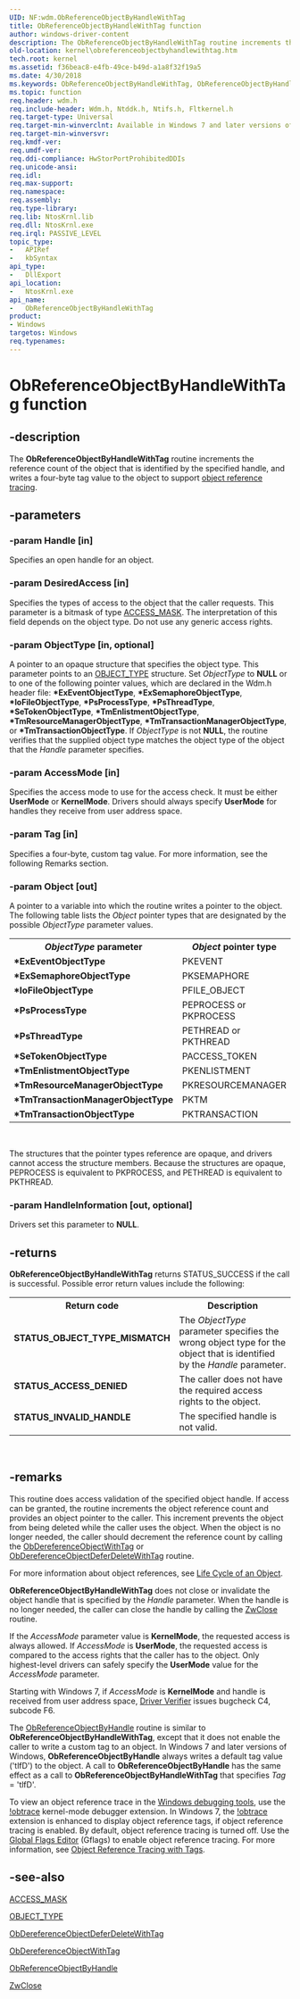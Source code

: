 ```yaml
---
UID: NF:wdm.ObReferenceObjectByHandleWithTag
title: ObReferenceObjectByHandleWithTag function
author: windows-driver-content
description: The ObReferenceObjectByHandleWithTag routine increments the reference count of the object that is identified by the specified handle, and writes a four-byte tag value to the object to support object reference tracing.
old-location: kernel\obreferenceobjectbyhandlewithtag.htm
tech.root: kernel
ms.assetid: f36beac8-e4fb-49ce-b49d-a1a8f32f19a5
ms.date: 4/30/2018
ms.keywords: ObReferenceObjectByHandleWithTag, ObReferenceObjectByHandleWithTag routine [Kernel-Mode Driver Architecture], k107_431c6c60-e2bd-4d90-9054-b950195bbec3.xml, kernel.obreferenceobjectbyhandlewithtag, wdm/ObReferenceObjectByHandleWithTag
ms.topic: function
req.header: wdm.h
req.include-header: Wdm.h, Ntddk.h, Ntifs.h, Fltkernel.h
req.target-type: Universal
req.target-min-winverclnt: Available in Windows 7 and later versions of the Windows operating system.
req.target-min-winversvr: 
req.kmdf-ver: 
req.umdf-ver: 
req.ddi-compliance: HwStorPortProhibitedDDIs
req.unicode-ansi: 
req.idl: 
req.max-support: 
req.namespace: 
req.assembly: 
req.type-library: 
req.lib: NtosKrnl.lib
req.dll: NtosKrnl.exe
req.irql: PASSIVE_LEVEL
topic_type:
-	APIRef
-	kbSyntax
api_type:
-	DllExport
api_location:
-	NtosKrnl.exe
api_name:
-	ObReferenceObjectByHandleWithTag
product:
- Windows
targetos: Windows
req.typenames: 
---
```


# ObReferenceObjectByHandleWithTag function


## -description


The <b>ObReferenceObjectByHandleWithTag</b> routine increments the reference count of the object that is identified by the specified handle, and writes a four-byte tag value to the object to support <a href="http://go.microsoft.com/fwlink/p/?linkid=153590">object reference tracing</a>. 


## -parameters




### -param Handle [in]

Specifies an open handle for an object. 


### -param DesiredAccess [in]

Specifies the types of access to the object that the caller requests. This parameter is a bitmask of type <a href="https://msdn.microsoft.com/library/windows/hardware/ff540466">ACCESS_MASK</a>. The interpretation of this field depends on the object type. Do not use any generic access rights. 


### -param ObjectType [in, optional]

A pointer to an opaque structure that specifies the object type. This parameter points to an <a href="https://msdn.microsoft.com/library/windows/hardware/ff558675">OBJECT_TYPE</a> structure. Set <i>ObjectType</i> to <b>NULL</b> or to one of the following pointer values, which are declared in the Wdm.h header file: <b>*ExEventObjectType</b>, <b>*ExSemaphoreObjectType</b>, <b>*IoFileObjectType</b>, <b>*PsProcessType</b>, <b>*PsThreadType</b>, <b>*SeTokenObjectType</b>, <b>*TmEnlistmentObjectType</b>, <b>*TmResourceManagerObjectType</b>, <b>*TmTransactionManagerObjectType</b>, or <b>*TmTransactionObjectType</b>. If <i>ObjectType</i> is not <b>NULL</b>, the routine verifies that the supplied object type matches the object type of the object that the <i>Handle</i> parameter specifies. 


### -param AccessMode [in]

Specifies the access mode to use for the access check. It must be either <b>UserMode</b> or <b>KernelMode</b>. Drivers should always specify <b>UserMode</b> for handles they receive from user address space.


### -param Tag [in]

Specifies a four-byte, custom tag value. For more information, see the following Remarks section.


### -param Object [out]

A pointer to a variable into which the routine writes a pointer to the object. The following table lists the <i>Object</i> pointer types that are designated by the possible <i>ObjectType</i> parameter values.

<table>
<tr>
<th><i>ObjectType</i> parameter</th>
<th><i>Object </i>pointer type</th>
</tr>
<tr>
<td>
<b>*ExEventObjectType</b>

</td>
<td>
PKEVENT

</td>
</tr>
<tr>
<td>
<b>*ExSemaphoreObjectType</b>

</td>
<td>
PKSEMAPHORE

</td>
</tr>
<tr>
<td>
<b>*IoFileObjectType</b>

</td>
<td>
PFILE_OBJECT

</td>
</tr>
<tr>
<td>
<b>*PsProcessType</b>

</td>
<td>
PEPROCESS or PKPROCESS

</td>
</tr>
<tr>
<td>
<b>*PsThreadType</b>

</td>
<td>
PETHREAD or PKTHREAD

</td>
</tr>
<tr>
<td>
<b>*SeTokenObjectType</b>

</td>
<td>
PACCESS_TOKEN

</td>
</tr>
<tr>
<td>
<b>*TmEnlistmentObjectType</b>

</td>
<td>
PKENLISTMENT

</td>
</tr>
<tr>
<td>
<b>*TmResourceManagerObjectType</b>

</td>
<td>
PKRESOURCEMANAGER

</td>
</tr>
<tr>
<td>
<b>*TmTransactionManagerObjectType</b>

</td>
<td>
PKTM

</td>
</tr>
<tr>
<td>
<b>*TmTransactionObjectType</b>

</td>
<td>
PKTRANSACTION

</td>
</tr>
</table>
 

The structures that the pointer types reference are opaque, and drivers cannot access the structure members. Because the structures are opaque, PEPROCESS is equivalent to PKPROCESS, and PETHREAD is equivalent to PKTHREAD. 


### -param HandleInformation [out, optional]

Drivers set this parameter to <b>NULL</b>. 


## -returns



<b>ObReferenceObjectByHandleWithTag</b> returns STATUS_SUCCESS if the call is successful. Possible error return values include the following:

<table>
<tr>
<th>Return code</th>
<th>Description</th>
</tr>
<tr>
<td width="40%">
<dl>
<dt><b>STATUS_OBJECT_TYPE_MISMATCH</b></dt>
</dl>
</td>
<td width="60%">
The <i>ObjectType</i> parameter specifies the wrong object type for the object that is identified by the <i>Handle</i> parameter. 

</td>
</tr>
<tr>
<td width="40%">
<dl>
<dt><b>STATUS_ACCESS_DENIED</b></dt>
</dl>
</td>
<td width="60%">
The caller does not have the required access rights to the object. 

</td>
</tr>
<tr>
<td width="40%">
<dl>
<dt><b>STATUS_INVALID_HANDLE</b></dt>
</dl>
</td>
<td width="60%">
The specified handle is not valid. 

</td>
</tr>
</table>
 




## -remarks



This routine does access validation of the specified object handle. If access can be granted, the routine increments the object reference count and provides an object pointer to the caller. This increment prevents the object from being deleted while the caller uses the object. When the object is no longer needed, the caller should decrement the reference count by calling the <a href="https://msdn.microsoft.com/library/windows/hardware/ff557734">ObDereferenceObjectWithTag</a> or <a href="https://msdn.microsoft.com/library/windows/hardware/ff557732">ObDereferenceObjectDeferDeleteWithTag</a> routine.

For more information about object references, see <a href="https://msdn.microsoft.com/library/windows/hardware/ff554294">Life Cycle of an Object</a>.

<b>ObReferenceObjectByHandleWithTag</b> does not close or invalidate the object handle that is specified by the <i>Handle</i> parameter. When the handle is no longer needed, the caller can close the handle by calling the <a href="https://msdn.microsoft.com/library/windows/hardware/ff566417">ZwClose</a> routine.

If the <i>AccessMode</i> parameter value is <b>KernelMode</b>, the requested access is always allowed. If <i>AccessMode</i> is <b>UserMode</b>, the requested access is compared to the access rights that the caller has to the object. Only highest-level drivers can safely specify the <b>UserMode</b> value for the <i>AccessMode</i> parameter.

Starting with Windows 7, if <i>AccessMode</i> is <b>KernelMode</b> and handle is received from user address space, <a href="https://msdn.microsoft.com/library/windows/hardware/ff557262">Driver Verifier</a> issues bugcheck C4, subcode F6.

The <a href="https://msdn.microsoft.com/library/windows/hardware/ff558679">ObReferenceObjectByHandle</a> routine is similar to <b>ObReferenceObjectByHandleWithTag</b>, except that it does not enable the caller to write a custom tag to an object. In Windows 7 and later versions of Windows, <b>ObReferenceObjectByHandle</b> always writes a default tag value ('tlfD') to the object. A call to <b>ObReferenceObjectByHandle</b> has the same effect as a call to <b>ObReferenceObjectByHandleWithTag</b> that specifies <i>Tag</i> = 'tlfD'.

To view an object reference trace in the <a href="http://go.microsoft.com/fwlink/p/?linkid=153599">Windows debugging tools</a>, use the <a href="https://msdn.microsoft.com/library/windows/hardware/ff564594">!obtrace</a> kernel-mode debugger extension. In Windows 7, the <a href="https://msdn.microsoft.com/library/windows/hardware/ff564594">!obtrace</a> extension is enhanced to display object reference tags, if object reference tracing is enabled. By default, object reference tracing is turned off. Use the <a href="http://go.microsoft.com/fwlink/p/?linkid=153601">Global Flags Editor</a> (Gflags) to enable object reference tracing. For more information, see <a href="https://msdn.microsoft.com/library/windows/hardware/ff558668">Object Reference Tracing with Tags</a>. 




## -see-also




<a href="https://msdn.microsoft.com/library/windows/hardware/ff540466">ACCESS_MASK</a>



<a href="https://msdn.microsoft.com/library/windows/hardware/ff558675">OBJECT_TYPE</a>



<a href="https://msdn.microsoft.com/library/windows/hardware/ff557732">ObDereferenceObjectDeferDeleteWithTag</a>



<a href="https://msdn.microsoft.com/library/windows/hardware/ff557734">ObDereferenceObjectWithTag</a>



<a href="https://msdn.microsoft.com/library/windows/hardware/ff558679">ObReferenceObjectByHandle</a>



<a href="https://msdn.microsoft.com/library/windows/hardware/ff566417">ZwClose</a>
 

 

